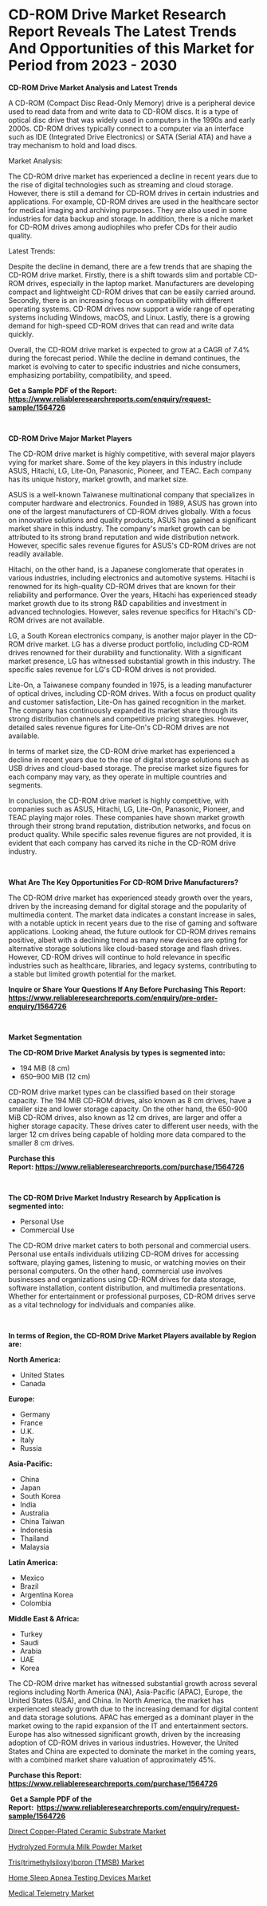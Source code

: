 <p><h1>CD-ROM Drive Market Research Report Reveals The Latest Trends And Opportunities of this Market for Period from 2023 - 2030</h1></p><p><strong>CD-ROM Drive Market Analysis and Latest Trends</strong></p>
<p><p>A CD-ROM (Compact Disc Read-Only Memory) drive is a peripheral device used to read data from and write data to CD-ROM discs. It is a type of optical disc drive that was widely used in computers in the 1990s and early 2000s. CD-ROM drives typically connect to a computer via an interface such as IDE (Integrated Drive Electronics) or SATA (Serial ATA) and have a tray mechanism to hold and load discs.</p><p>Market Analysis:</p><p>The CD-ROM drive market has experienced a decline in recent years due to the rise of digital technologies such as streaming and cloud storage. However, there is still a demand for CD-ROM drives in certain industries and applications. For example, CD-ROM drives are used in the healthcare sector for medical imaging and archiving purposes. They are also used in some industries for data backup and storage. In addition, there is a niche market for CD-ROM drives among audiophiles who prefer CDs for their audio quality.</p><p>Latest Trends:</p><p>Despite the decline in demand, there are a few trends that are shaping the CD-ROM drive market. Firstly, there is a shift towards slim and portable CD-ROM drives, especially in the laptop market. Manufacturers are developing compact and lightweight CD-ROM drives that can be easily carried around. Secondly, there is an increasing focus on compatibility with different operating systems. CD-ROM drives now support a wide range of operating systems including Windows, macOS, and Linux. Lastly, there is a growing demand for high-speed CD-ROM drives that can read and write data quickly.</p><p>Overall, the CD-ROM drive market is expected to grow at a CAGR of 7.4% during the forecast period. While the decline in demand continues, the market is evolving to cater to specific industries and niche consumers, emphasizing portability, compatibility, and speed.</p></p>
<p><strong>Get a Sample PDF of the Report:&nbsp; <a href="https://www.reliableresearchreports.com/enquiry/request-sample/1564726">https://www.reliableresearchreports.com/enquiry/request-sample/1564726</a></strong></p>
<p>&nbsp;</p>
<p><strong>CD-ROM Drive Major Market Players</strong></p>
<p><p>The CD-ROM drive market is highly competitive, with several major players vying for market share. Some of the key players in this industry include ASUS, Hitachi, LG, Lite-On, Panasonic, Pioneer, and TEAC. Each company has its unique history, market growth, and market size.</p><p>ASUS is a well-known Taiwanese multinational company that specializes in computer hardware and electronics. Founded in 1989, ASUS has grown into one of the largest manufacturers of CD-ROM drives globally. With a focus on innovative solutions and quality products, ASUS has gained a significant market share in this industry. The company's market growth can be attributed to its strong brand reputation and wide distribution network. However, specific sales revenue figures for ASUS's CD-ROM drives are not readily available.</p><p>Hitachi, on the other hand, is a Japanese conglomerate that operates in various industries, including electronics and automotive systems. Hitachi is renowned for its high-quality CD-ROM drives that are known for their reliability and performance. Over the years, Hitachi has experienced steady market growth due to its strong R&D capabilities and investment in advanced technologies. However, sales revenue specifics for Hitachi's CD-ROM drives are not available.</p><p>LG, a South Korean electronics company, is another major player in the CD-ROM drive market. LG has a diverse product portfolio, including CD-ROM drives renowned for their durability and functionality. With a significant market presence, LG has witnessed substantial growth in this industry. The specific sales revenue for LG's CD-ROM drives is not provided.</p><p>Lite-On, a Taiwanese company founded in 1975, is a leading manufacturer of optical drives, including CD-ROM drives. With a focus on product quality and customer satisfaction, Lite-On has gained recognition in the market. The company has continuously expanded its market share through its strong distribution channels and competitive pricing strategies. However, detailed sales revenue figures for Lite-On's CD-ROM drives are not available.</p><p>In terms of market size, the CD-ROM drive market has experienced a decline in recent years due to the rise of digital storage solutions such as USB drives and cloud-based storage. The precise market size figures for each company may vary, as they operate in multiple countries and segments.</p><p>In conclusion, the CD-ROM drive market is highly competitive, with companies such as ASUS, Hitachi, LG, Lite-On, Panasonic, Pioneer, and TEAC playing major roles. These companies have shown market growth through their strong brand reputation, distribution networks, and focus on product quality. While specific sales revenue figures are not provided, it is evident that each company has carved its niche in the CD-ROM drive industry.</p></p>
<p>&nbsp;</p>
<p><strong>What Are The Key Opportunities For CD-ROM Drive Manufacturers?</strong></p>
<p><p>The CD-ROM drive market has experienced steady growth over the years, driven by the increasing demand for digital storage and the popularity of multimedia content. The market data indicates a constant increase in sales, with a notable uptick in recent years due to the rise of gaming and software applications. Looking ahead, the future outlook for CD-ROM drives remains positive, albeit with a declining trend as many new devices are opting for alternative storage solutions like cloud-based storage and flash drives. However, CD-ROM drives will continue to hold relevance in specific industries such as healthcare, libraries, and legacy systems, contributing to a stable but limited growth potential for the market.</p></p>
<p><strong>Inquire or Share Your Questions If Any Before Purchasing This Report: <a href="https://www.reliableresearchreports.com/enquiry/pre-order-enquiry/1564726">https://www.reliableresearchreports.com/enquiry/pre-order-enquiry/1564726</a></strong></p>
<p>&nbsp;</p>
<p><strong>Market Segmentation</strong></p>
<p><strong>The CD-ROM Drive Market Analysis by types is segmented into:</strong></p>
<p><ul><li>194 MiB (8 cm)</li><li>650–900 MiB (12 cm)</li></ul></p>
<p><p>CD-ROM drive market types can be classified based on their storage capacity. The 194 MiB CD-ROM drives, also known as 8 cm drives, have a smaller size and lower storage capacity. On the other hand, the 650-900 MiB CD-ROM drives, also known as 12 cm drives, are larger and offer a higher storage capacity. These drives cater to different user needs, with the larger 12 cm drives being capable of holding more data compared to the smaller 8 cm drives.</p></p>
<p><strong>Purchase this Report:&nbsp;<a href="https://www.reliableresearchreports.com/purchase/1564726">https://www.reliableresearchreports.com/purchase/1564726</a></strong></p>
<p>&nbsp;</p>
<p><strong>The CD-ROM Drive Market Industry Research by Application is segmented into:</strong></p>
<p><ul><li>Personal Use</li><li>Commercial Use</li></ul></p>
<p><p>The CD-ROM drive market caters to both personal and commercial users. Personal use entails individuals utilizing CD-ROM drives for accessing software, playing games, listening to music, or watching movies on their personal computers. On the other hand, commercial use involves businesses and organizations using CD-ROM drives for data storage, software installation, content distribution, and multimedia presentations. Whether for entertainment or professional purposes, CD-ROM drives serve as a vital technology for individuals and companies alike.</p></p>
<p>&nbsp;</p>
<p><strong>In terms of Region, the CD-ROM Drive Market Players available by Region are:</strong></p>
<p>
    <p> <strong> North America: </strong>
        <ul>
            <li>United States</li>
            <li>Canada</li>
        </ul>
        </p> 
    <p> <strong> Europe: </strong>
        <ul>
            <li>Germany</li>
            <li>France</li>
            <li>U.K.</li>
            <li>Italy</li>
            <li>Russia</li>
        </ul>
        </p> 
    <p> <strong> Asia-Pacific: </strong>
        <ul>
            <li>China</li>
            <li>Japan</li>
            <li>South Korea</li>
            <li>India</li>
            <li>Australia</li>
            <li>China Taiwan</li>
            <li>Indonesia</li>
            <li>Thailand</li>
            <li>Malaysia</li>
        </ul>
        </p> 
    <p> <strong> Latin America: </strong>
        <ul>
            <li>Mexico</li>
            <li>Brazil</li>
            <li>Argentina Korea</li>
            <li>Colombia</li>
        </ul>
        </p> 
    <p> <strong> Middle East & Africa: </strong>
        <ul>
            <li>Turkey</li>
            <li>Saudi</li>
            <li>Arabia</li>
            <li>UAE</li>
            <li>Korea</li>
        </ul>
    </p>
    </p>
<p><p>The CD-ROM drive market has witnessed substantial growth across several regions including North America (NA), Asia-Pacific (APAC), Europe, the United States (USA), and China. In North America, the market has experienced steady growth due to the increasing demand for digital content and data storage solutions. APAC has emerged as a dominant player in the market owing to the rapid expansion of the IT and entertainment sectors. Europe has also witnessed significant growth, driven by the increasing adoption of CD-ROM drives in various industries. However, the United States and China are expected to dominate the market in the coming years, with a combined market share valuation of approximately 45%.</p></p>
<p><strong>Purchase this Report: <a href="https://www.reliableresearchreports.com/purchase/1564726">https://www.reliableresearchreports.com/purchase/1564726</a></strong></p>
<p>&nbsp;<strong>Get a Sample PDF of the Report:&nbsp;&nbsp;<a href="https://www.reliableresearchreports.com/enquiry/request-sample/1564726">https://www.reliableresearchreports.com/enquiry/request-sample/1564726</a></strong></p>
<p><strong></strong></p>
<p><p><a href="https://www.linkedin.com/pulse/direct-copper-plated-ceramic-substrate-market-size-share-mzxpe/">Direct Copper-Plated Ceramic Substrate Market</a></p><p><a href="https://www.linkedin.com/pulse/hydrolyzed-formula-milk-powder-market-size-share-7miff/">Hydrolyzed Formula Milk Powder Market</a></p><p><a href="https://www.linkedin.com/pulse/tristrimethylsiloxyboron-tmsb-market-size-share-kbbne/">Tris(trimethylsiloxy)boron (TMSB) Market</a></p><p><a href="https://medium.com/@blow.allow.stir/home-sleep-apnea-testing-devices-market-size-cagr-trends-2024-2030-226a415c3011">Home Sleep Apnea Testing Devices Market</a></p><p><a href="https://medium.com/@germanwolff65/medical-telemetry-market-insight-market-trends-growth-forecasted-from-2023-to-2030-9cbd618b8014">Medical Telemetry Market</a></p></p>